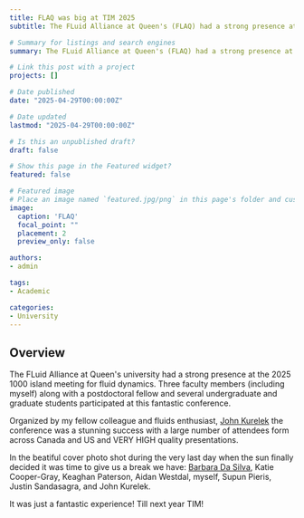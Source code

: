 ```yaml
---
title: FLAQ was big at TIM 2025 
subtitle: The FLuid Alliance at Queen's (FLAQ) had a strong presence at the 2025 Thousand Islands Fluid Dynamics Meeting (TIM Fluids).

# Summary for listings and search engines
summary: The FLuid Alliance at Queen's (FLAQ) had a strong presence at the 2025 Thousand Islands Fluid Dynamics Meeting (TIM Fluids).

# Link this post with a project
projects: []

# Date published
date: "2025-04-29T00:00:00Z"

# Date updated
lastmod: "2025-04-29T00:00:00Z"

# Is this an unpublished draft?
draft: false

# Show this page in the Featured widget?
featured: false

# Featured image
# Place an image named `featured.jpg/png` in this page's folder and customize its options here.
image:
  caption: 'FLAQ'
  focal_point: ""
  placement: 2
  preview_only: false

authors:
- admin

tags:
- Academic

categories:
- University
---
```


## Overview
The FLuid Alliance at Queen's university had a strong presence at the 2025 1000 island meeting for fluid dynamics. Three faculty members (including myself) along with a postdoctoral fellow and several undergraduate and graduate students participated at this fantastic conference.

Organized by my fellow colleague and fluids enthusiast, [John Kurelek](https://smithengineering.queensu.ca/directory/faculty/john-w-kurelek.html) the conference was a stunning success with a large number of attendees form across Canada and US and VERY HIGH quality presentations.

In the beatiful cover photo shot during the very last day when the sun finally decided it was time to give us a break we have: [Barbara Da Silva](https://smithengineering.queensu.ca/directory/faculty/barbara-l-da-silva.html), Katie Cooper-Gray, Keaghan Paterson, Aidan Westdal, myself, Supun Pieris, Justin Sandasagra, and John Kurelek.

It was just a fantastic experience!
Till next year TIM!
